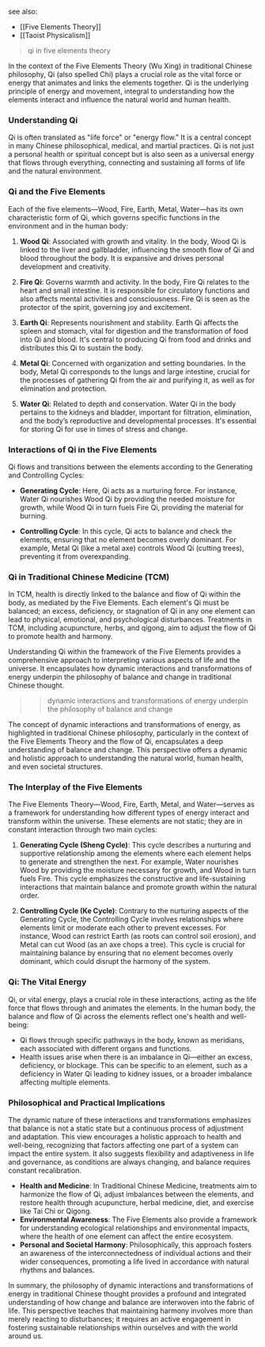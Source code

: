 see also:
- [[Five Elements Theory]]
- [[Taoist Physicalism]]

>qi in five elements theory

In the context of the Five Elements Theory (Wu Xing) in traditional Chinese philosophy, Qi (also spelled Chi) plays a crucial role as the vital force or energy that animates and links the elements together. Qi is the underlying principle of energy and movement, integral to understanding how the elements interact and influence the natural world and human health.

### Understanding Qi

Qi is often translated as "life force" or "energy flow." It is a central concept in many Chinese philosophical, medical, and martial practices. Qi is not just a personal health or spiritual concept but is also seen as a universal energy that flows through everything, connecting and sustaining all forms of life and the natural environment.

### Qi and the Five Elements

Each of the five elements—Wood, Fire, Earth, Metal, Water—has its own characteristic form of Qi, which governs specific functions in the environment and in the human body:

1. **Wood Qi**: Associated with growth and vitality. In the body, Wood Qi is linked to the liver and gallbladder, influencing the smooth flow of Qi and blood throughout the body. It is expansive and drives personal development and creativity.

2. **Fire Qi**: Governs warmth and activity. In the body, Fire Qi relates to the heart and small intestine. It is responsible for circulatory functions and also affects mental activities and consciousness. Fire Qi is seen as the protector of the spirit, governing joy and excitement.

3. **Earth Qi**: Represents nourishment and stability. Earth Qi affects the spleen and stomach, vital for digestion and the transformation of food into Qi and blood. It's central to producing Qi from food and drinks and distributes this Qi to sustain the body.

4. **Metal Qi**: Concerned with organization and setting boundaries. In the body, Metal Qi corresponds to the lungs and large intestine, crucial for the processes of gathering Qi from the air and purifying it, as well as for elimination and protection.

5. **Water Qi**: Related to depth and conservation. Water Qi in the body pertains to the kidneys and bladder, important for filtration, elimination, and the body’s reproductive and developmental processes. It's essential for storing Qi for use in times of stress and change.

### Interactions of Qi in the Five Elements

Qi flows and transitions between the elements according to the Generating and Controlling Cycles:

- **Generating Cycle**: Here, Qi acts as a nurturing force. For instance, Water Qi nourishes Wood Qi by providing the needed moisture for growth, while Wood Qi in turn fuels Fire Qi, providing the material for burning.
  
- **Controlling Cycle**: In this cycle, Qi acts to balance and check the elements, ensuring that no element becomes overly dominant. For example, Metal Qi (like a metal axe) controls Wood Qi (cutting trees), preventing it from overexpanding.

### Qi in Traditional Chinese Medicine (TCM)

In TCM, health is directly linked to the balance and flow of Qi within the body, as mediated by the Five Elements. Each element's Qi must be balanced; an excess, deficiency, or stagnation of Qi in any one element can lead to physical, emotional, and psychological disturbances. Treatments in TCM, including acupuncture, herbs, and qigong, aim to adjust the flow of Qi to promote health and harmony.

Understanding Qi within the framework of the Five Elements provides a comprehensive approach to interpreting various aspects of life and the universe. It encapsulates how dynamic interactions and transformations of energy underpin the philosophy of balance and change in traditional Chinese thought.

>>dynamic interactions and transformations of energy underpin the philosophy of balance and change

The concept of dynamic interactions and transformations of energy, as highlighted in traditional Chinese philosophy, particularly in the context of the Five Elements Theory and the flow of Qi, encapsulates a deep understanding of balance and change. This perspective offers a dynamic and holistic approach to understanding the natural world, human health, and even societal structures.

### The Interplay of the Five Elements

The Five Elements Theory—Wood, Fire, Earth, Metal, and Water—serves as a framework for understanding how different types of energy interact and transform within the universe. These elements are not static; they are in constant interaction through two main cycles:

1. **Generating Cycle (Sheng Cycle)**: This cycle describes a nurturing and supportive relationship among the elements where each element helps to generate and strengthen the next. For example, Water nourishes Wood by providing the moisture necessary for growth, and Wood in turn fuels Fire. This cycle emphasizes the constructive and life-sustaining interactions that maintain balance and promote growth within the natural order.

2. **Controlling Cycle (Ke Cycle)**: Contrary to the nurturing aspects of the Generating Cycle, the Controlling Cycle involves relationships where elements limit or moderate each other to prevent excesses. For instance, Wood can restrict Earth (as roots can control soil erosion), and Metal can cut Wood (as an axe chops a tree). This cycle is crucial for maintaining balance by ensuring that no element becomes overly dominant, which could disrupt the harmony of the system.

### Qi: The Vital Energy

Qi, or vital energy, plays a crucial role in these interactions, acting as the life force that flows through and animates the elements. In the human body, the balance and flow of Qi across the elements reflect one's health and well-being:

- Qi flows through specific pathways in the body, known as meridians, each associated with different organs and functions.
- Health issues arise when there is an imbalance in Qi—either an excess, deficiency, or blockage. This can be specific to an element, such as a deficiency in Water Qi leading to kidney issues, or a broader imbalance affecting multiple elements.

### Philosophical and Practical Implications

The dynamic nature of these interactions and transformations emphasizes that balance is not a static state but a continuous process of adjustment and adaptation. This view encourages a holistic approach to health and well-being, recognizing that factors affecting one part of a system can impact the entire system. It also suggests flexibility and adaptiveness in life and governance, as conditions are always changing, and balance requires constant recalibration.

- **Health and Medicine**: In Traditional Chinese Medicine, treatments aim to harmonize the flow of Qi, adjust imbalances between the elements, and restore health through acupuncture, herbal medicine, diet, and exercise like Tai Chi or Qigong.
- **Environmental Awareness**: The Five Elements also provide a framework for understanding ecological relationships and environmental impacts, where the health of one element can affect the entire ecosystem.
- **Personal and Societal Harmony**: Philosophically, this approach fosters an awareness of the interconnectedness of individual actions and their wider consequences, promoting a life lived in accordance with natural rhythms and balances.

In summary, the philosophy of dynamic interactions and transformations of energy in traditional Chinese thought provides a profound and integrated understanding of how change and balance are interwoven into the fabric of life. This perspective teaches that maintaining harmony involves more than merely reacting to disturbances; it requires an active engagement in fostering sustainable relationships within ourselves and with the world around us.

